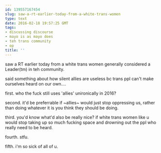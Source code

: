 ```yaml
---
id: 139557167454
slug: saw-a-rt-earlier-today-from-a-white-trans-women
type: text
date: 2016-02-18 19:57:25 GMT
tags:
- discussing discourse
- mayo is as mayo does
- teh trans community
- op
title: ''
---
```

saw a RT earlier today from a white trans women generally considered a Leader(tm) in teh community.

said something about how silent allies are useless bc trans ppl can't make ourselves heard on our own....

first. who the fuck still uses 'allies' unironically in 2016?

second. it'd be preferrable if ~allies~ would just stop oppressing us, rather than doing whatever it is you think they should be doing.

third. you'd know what'd also be really nice? if white trans women like u would stop taking up so much fucking space and drowning out the ppl who really need to be heard.

fourth. stfu.

fifth. i'm so sick of all of u.